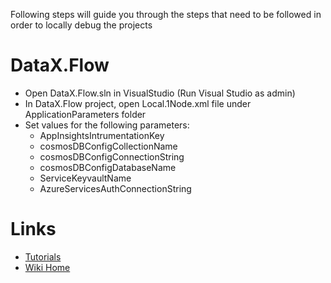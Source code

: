 Following steps will guide you through the steps that need to be followed in order to locally debug the projects

# DataX.Flow
* Open DataX.Flow.sln in VisualStudio (Run Visual Studio as admin)
* In DataX.Flow project, open Local.1Node.xml file under ApplicationParameters folder
* Set values for the following parameters:
  * AppInsightsIntrumentationKey
  * cosmosDBConfigCollectionName
  * cosmosDBConfigConnectionString
  * cosmosDBConfigDatabaseName
  * ServiceKeyvaultName
  * AzureServicesAuthConnectionString

# Links
* [Tutorials](Tutorials)
* [Wiki Home](Home) 